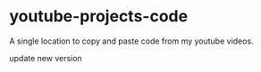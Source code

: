 # youtube-projects-code
A single location to copy and paste code from my youtube videos.

update new version